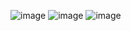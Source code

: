 ![image](https://user-images.githubusercontent.com/58285947/223589440-95230d2b-26cc-4cb2-a530-ef7d8cfc5478.png)
![image](https://user-images.githubusercontent.com/58285947/223589471-30d3cc18-478d-45e2-8bb3-3b416442a2a8.png)
![image](https://user-images.githubusercontent.com/58285947/223589490-7009a6ee-a91d-4ae0-9d28-8322e59e6692.png)
